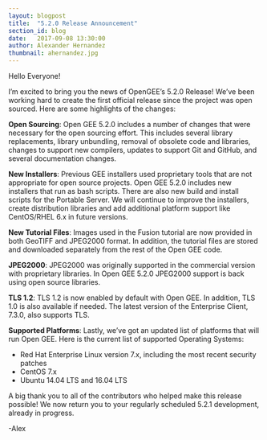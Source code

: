 ```yaml
---
layout: blogpost
title:  "5.2.0 Release Announcement"
section_id: blog
date:   2017-09-08 13:30:00
author: Alexander Hernandez
thumbnail: ahernandez.jpg
---
```


Hello Everyone!

I’m excited to bring you the news of OpenGEE’s 5.2.0 Release! We’ve been working hard to create the first official release since the project was open sourced. Here are some highlights of the changes:

**Open Sourcing**: Open GEE 5.2.0 includes a number of changes that were necessary for the open sourcing effort. This includes several library replacements, library unbundling, removal of obsolete code and libraries, changes to support new compilers, updates to support Git and GitHub, and several documentation changes.

**New Installers**: Previous GEE installers used proprietary tools that are not appropriate for open source projects. Open GEE 5.2.0 includes new installers that run as bash scripts. There are also new build and install scripts for the Portable Server. We will continue to improve the installers, create distribution libraries and add additional platform support like CentOS/RHEL 6.x in future versions.

**New Tutorial Files**: Images used in the Fusion tutorial are now provided in both GeoTIFF and JPEG2000 format. In addition, the tutorial files are stored and downloaded separately from the rest of the Open GEE code.

**JPEG2000**: JPEG2000 was originally supported in the commercial version with proprietary libraries. In Open GEE 5.2.0 JPEG2000 support is back using open source libraries.

**TLS 1.2**: TLS 1.2 is now enabled by default with Open GEE. In addition, TLS 1.0 is also available if needed. The latest version of the Enterprise Client, 7.3.0, also supports TLS.

**Supported Platforms**: Lastly, we’ve got an updated list of platforms that will run Open GEE. Here is the current list of supported Operating Systems:

* Red Hat Enterprise Linux version 7.x, including the most recent security patches
* CentOS 7.x
* Ubuntu 14.04 LTS and 16.04 LTS

A big thank you to all of the contributors who helped make this release possible! We now return you to your regularly scheduled 5.2.1 development, already in progress.

-Alex

